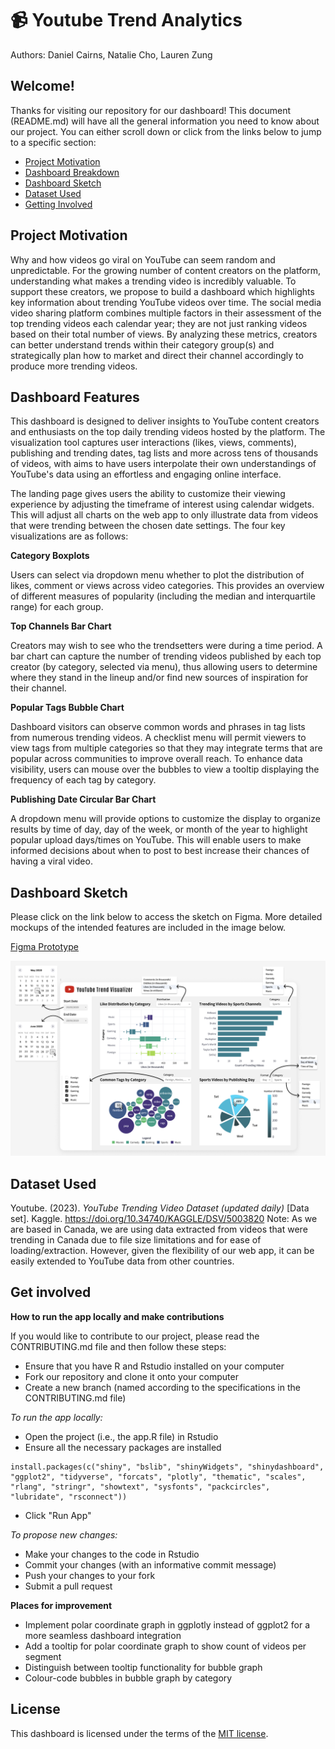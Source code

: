 # 📹 Youtube Trend Analytics

Authors: Daniel Cairns, Natalie Cho, Lauren Zung

## Welcome!
Thanks for visiting our repository for our dashboard! This document (README.md) will have all the general information you need to know about our project. You can either scroll down or click from the links below to jump to a specific section:

* [Project Motivation](#project-motivation)
* [Dashboard Breakdown](#dashboard-features)
* [Dashboard Sketch](#dashboard-sketch)
* [Dataset Used](#dataset-used)
* [Getting Involved](#get-involved)

## Project Motivation

Why and how videos go viral on YouTube can seem random and unpredictable. For the growing number of content creators on the platform, understanding what makes a trending video is incredibly valuable. To support these creators, we propose to build a dashboard which highlights key information about trending YouTube videos over time. The social media video sharing platform combines multiple factors in their assessment of the top trending videos each calendar year; they are not just ranking videos based on their total number of views. By analyzing these metrics, creators can better understand trends within their category group(s) and strategically plan how to market and direct their channel accordingly to produce more trending videos.

## Dashboard Features

This dashboard is designed to deliver insights to YouTube content creators and enthusiasts on the top daily trending videos hosted by the platform. The visualization tool captures user interactions (likes, views, comments), publishing and trending dates, tag lists and more across tens of thousands of videos, with aims to have users interpolate their own understandings of YouTube's data using an effortless and engaging online interface.

The landing page gives users the ability to customize their viewing experience by adjusting the timeframe of interest using calendar widgets. This will adjust all charts on the web app to only illustrate data from videos that were trending between the chosen date settings. The four key visualizations are as follows:

**Category Boxplots**

Users can select via dropdown menu whether to plot the distribution of likes, comment or views across video categories. This provides an overview of different measures of popularity (including the median and interquartile range) for each group.

**Top Channels Bar Chart**

Creators may wish to see who the trendsetters were during a time period. A bar chart can capture the number of trending videos published by each top creator (by category, selected via menu), thus allowing users to determine where they stand in the lineup and/or find new sources of inspiration for their channel.

**Popular Tags Bubble Chart**

Dashboard visitors can observe common words and phrases in tag lists from numerous trending videos. A checklist menu will permit viewers to view tags from multiple categories so that they may integrate terms that are popular across communities to improve overall reach. To enhance data visibility, users can mouse over the bubbles to view a tooltip displaying the frequency of each tag by category.

**Publishing Date Circular Bar Chart**

A dropdown menu will provide options to customize the display to organize results by time of day, day of the week, or month of the year to highlight popular upload days/times on YouTube. This will enable users to make informed decisions about when to post to best increase their chances of having a viral video.

## Dashboard Sketch

Please click on the link below to access the sketch on Figma. More detailed mockups of the intended features are included in the image below.

[Figma Prototype](https://www.figma.com/proto/33iTnABTUz3DOoFkYiHiHU/Dashboard?node-id=1%3A2&scaling=scale-down&page-id=0%3A1&starting-point-node-id=1%3A2)

![Mockup](img/mockup.png)

## Dataset Used

Youtube. (2023). <i>YouTube Trending Video Dataset (updated daily)</i> [Data set]. Kaggle. https://doi.org/10.34740/KAGGLE/DSV/5003820
Note: As we are based in Canada, we are using data extracted from videos that were trending in Canada due to file size limitations and for ease of loading/extraction. However, given the flexibility of our web app, it can be easily extended to YouTube data from other countries.

## Get involved

**How to run the app locally and make contributions**

If you would like to contribute to our project, please read the CONTRIBUTING.md file and then follow these steps:
- Ensure that you have R and Rstudio installed on your computer
- Fork our repository and clone it onto your computer
- Create a new branch (named according to the specifications in the CONTRIBUTING.md file)

*To run the app locally:*
- Open the project (i.e., the app.R file) in Rstudio 
- Ensure all the necessary packages are installed
```
install.packages(c("shiny", "bslib", "shinyWidgets", "shinydashboard", "ggplot2", "tidyverse", "forcats", "plotly", "thematic", "scales", "rlang", "stringr", "showtext", "sysfonts", "packcircles", "lubridate", "rsconnect"))
```
- Click "Run App"

*To propose new changes:*
- Make your changes to the code in Rstudio
- Commit your changes (with an informative commit message)
- Push your changes to your fork
- Submit a pull request 

**Places for improvement**
- Implement polar coordinate graph in ggplotly instead of ggplot2 for a more seamless dashboard integration
- Add a tooltip for polar coordinate graph to show count of videos per segment
- Distinguish between tooltip functionality for bubble graph
- Colour-code bubbles in bubble graph by category

## License

This dashboard is licensed under the terms of the [MIT license](LICENSE).
